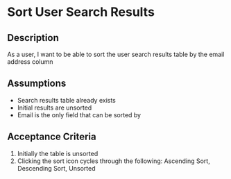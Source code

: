 # Sort User Search Results

## Description

As a user, I want to be able to sort the user search results table by the email address column

## Assumptions

* Search results table already exists
* Initial results are unsorted
* Email is the only field that can be sorted by

## Acceptance Criteria 

1. Initially the table is unsorted
2. Clicking the sort icon cycles through the following: Ascending Sort, Descending Sort, Unsorted
